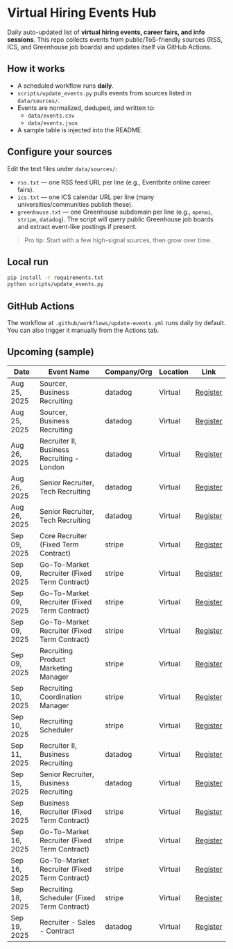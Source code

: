 # Virtual Hiring Events Hub

Daily auto-updated list of **virtual hiring events, career fairs, and info sessions**.
This repo collects events from public/ToS-friendly sources (RSS, ICS, and Greenhouse job boards) and
updates itself via GitHub Actions.

## How it works
- A scheduled workflow runs **daily**.
- `scripts/update_events.py` pulls events from sources listed in `data/sources/`.
- Events are normalized, deduped, and written to:
  - `data/events.csv`
  - `data/events.json`
- A sample table is injected into the README.

## Configure your sources
Edit the text files under `data/sources/`:

- `rss.txt` — one RSS feed URL per line (e.g., Eventbrite online career fairs).
- `ics.txt` — one ICS calendar URL per line (many universities/communities publish these).
- `greenhouse.txt` — one Greenhouse subdomain per line (e.g., `openai`, `stripe`, `datadog`).
  The script will query public Greenhouse job boards and extract event-like postings if present.

> Pro tip: Start with a few high-signal sources, then grow over time.

## Local run
```bash
pip install -r requirements.txt
python scripts/update_events.py
```

## GitHub Actions
The workflow at `.github/workflows/update-events.yml` runs daily by default.
You can also trigger it manually from the Actions tab.

## Upcoming (sample)

| Date | Event Name | Company/Org | Location | Link |
|------|------------|-------------|----------|------|
| Aug 25, 2025 | Sourcer, Business Recruiting | datadog | Virtual | [Register](https://careers.datadoghq.com/detail/6888865/?gh_jid=6888865) |
| Aug 25, 2025 | Sourcer, Business Recruiting | datadog | Virtual | [Register](https://careers.datadoghq.com/detail/7142207/?gh_jid=7142207) |
| Aug 26, 2025 | Recruiter II, Business Recruiting - London | datadog | Virtual | [Register](https://careers.datadoghq.com/detail/6900429/?gh_jid=6900429) |
| Aug 26, 2025 | Senior Recruiter, Tech Recruiting | datadog | Virtual | [Register](https://careers.datadoghq.com/detail/7089557/?gh_jid=7089557) |
| Aug 26, 2025 | Senior Recruiter, Tech Recruiting | datadog | Virtual | [Register](https://careers.datadoghq.com/detail/7105200/?gh_jid=7105200) |
| Sep 09, 2025 | Core Recruiter (Fixed Term Contract) | stripe | Virtual | [Register](https://stripe.com/jobs/search?gh_jid=7216261) |
| Sep 09, 2025 | Go-To-Market Recruiter (Fixed Term Contract) | stripe | Virtual | [Register](https://stripe.com/jobs/search?gh_jid=7231138) |
| Sep 09, 2025 | Go-To-Market Recruiter (Fixed Term Contract) | stripe | Virtual | [Register](https://stripe.com/jobs/search?gh_jid=7228783) |
| Sep 09, 2025 | Go-To-Market Recruiter (Fixed Term Contract) | stripe | Virtual | [Register](https://stripe.com/jobs/search?gh_jid=7216346) |
| Sep 09, 2025 | Recruiting Product Marketing Manager | stripe | Virtual | [Register](https://stripe.com/jobs/search?gh_jid=7185485) |
| Sep 10, 2025 | Recruiting Coordination Manager | stripe | Virtual | [Register](https://stripe.com/jobs/search?gh_jid=7229581) |
| Sep 10, 2025 | Recruiting Scheduler | stripe | Virtual | [Register](https://stripe.com/jobs/search?gh_jid=7229583) |
| Sep 11, 2025 | Recruiter II, Business Recruiting | datadog | Virtual | [Register](https://careers.datadoghq.com/detail/7235437/?gh_jid=7235437) |
| Sep 15, 2025 | Senior Recruiter, Business Recruiting | datadog | Virtual | [Register](https://careers.datadoghq.com/detail/7235421/?gh_jid=7235421) |
| Sep 16, 2025 | Business Recruiter (Fixed Term Contract) | stripe | Virtual | [Register](https://stripe.com/jobs/search?gh_jid=7233201) |
| Sep 16, 2025 | Go-To-Market Recruiter (Fixed Term Contract) | stripe | Virtual | [Register](https://stripe.com/jobs/search?gh_jid=7249012) |
| Sep 16, 2025 | Go-To-Market Recruiter (Fixed Term Contract) | stripe | Virtual | [Register](https://stripe.com/jobs/search?gh_jid=7218467) |
| Sep 18, 2025 | Recruiting Scheduler (Fixed Term Contract) | stripe | Virtual | [Register](https://stripe.com/jobs/search?gh_jid=7228682) |
| Sep 19, 2025 | Recruiter - Sales - Contract | datadog | Virtual | [Register](https://careers.datadoghq.com/detail/7082196/?gh_jid=7082196) |
